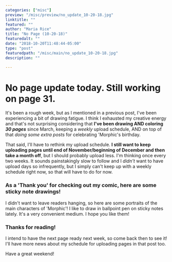 ```yaml
---
categories: ["misc"]
preview: "/misc/preview/no_update_10-20-18.jpg"
linktitle: ""
featured: ""
author: "Maria Rice"
title: "No Page (10-20-18)"
featuredalt: ""
date: "2018-10-20T11:48:44-05:00"
type: "post"
featuredpath: "/misc/main/no_update_10-20-18.jpg"
description: ""

---
```


# No page update today. Still working on page 31.

It's been a rough week, but as I mentioned in a previous post, I've been
experiencing a bit of drawing fatigue. I think I exhausted my creative energy
and that's not surprising considering that **I've been drawing AND coloring
_30 pages_** since March, keeping a _weekly_ upload schedule, AND on top of that
_doing some extra posts_ for celebrating 'Morphic's birthday.

That said, I'll have to rethink my upload schedule. **I still want to keep
uploading pages until end of November/beginning of December and then take a
month off**, but I should probably upload less. I'm thinking once every two
weeks. It sounds painstakingly slow to follow and I _didn't_ want to have upload
days so infrequently, but I simply can't keep up with a weekly schedule right
now, so that will have to do for now.

### As a 'Thank you' for checking out my comic, here are some sticky note drawings!

I didn't want to leave readers hanging, so here are some portraits of the main
characters of 'Morphic'! I like to draw in ballpoint pen on sticky notes lately.
It's a very convenient medium. I hope you like them!

### Thanks for reading!

I intend to have the next page ready next week, so come back then to see it! I'll
have more news about my schedule for uploading pages in that post too.

Have a great weekend!
